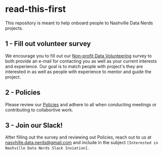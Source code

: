 # read-this-first

This repository is meant to help onboard people to Nashville Data Nerds projects.

## 1 - Fill out volunteer survey

We encourage you to fill out our [Non-profit Data Volunteering](https://forms.gle/7vUe1HRWbhRWsJtH7) survey to both provide an e-mail for contacting you as well as your current interests and experience.  Our goal is to match people with project's they are interested in as well as people with experience to mentor and guide the project.

## 2 - Policies

Please review our [Policies](https://github.com/nashville-data-nerds/policies) and adhere to all when conducting meetings or contributing to collabortive work.

## 3 - Join our Slack!

After filling out the survey and reviewing out Policies, reach out to us at nasvhille.data.nerds@gmail.com and include in the subject `[Interested in Nashville Data Nerds Slack Inviation]`.
